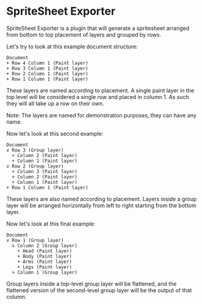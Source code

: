 SpriteSheet Exporter
====================

SpriteSheet Exporter is a plugin that will generate a spritesheet arranged from bottom to top placement of layers and grouped by rows.

Let's try to look at this example document structure:

    Document
    + Row 4 Column 1 (Paint layer)
    + Row 3 Column 1 (Paint layer)
    + Row 2 Column 1 (Paint layer)
    + Row 1 Column 1 (Paint layer)
    

These layers are named according to placement. A single paint layer in the top level will be considered a single row and placed in column 1. As such they will all take up a row on their own.

Note: The layers are named for demonstration purposes, they can have any name.

  

Now let's look at this second example:

    Document
    v Row 3 (Group layer)
      + Column 2 (Paint layer)
      + Column 1 (Paint layer)
    v Row 2 (Group layer)
      + Column 3 (Paint layer)
      + Column 2 (Paint layer)
      + Column 1 (Paint layer)
    + Row 1 Column 1 (Paint layer)
    

These layers are also named according to placement. Layers inside a group layer will be arranged horizontally from left to right starting from the bottom layer.

  

Now let's look at this final example:

    Document
    v Row 1 (Group layer)
      v Column 2 (Group layer)
        + Head (Paint layer)
        + Body (Paint layer)
        + Arms (Paint layer)
        + Legs (Paint layer)
      > Column 1 (Group layer)
    

Group layers inside a top-level group layer will be flattened, and the flattened version of the second-level group layer will be the output of that column.
